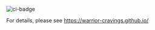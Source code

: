 ![ci-badge](https://github.com/warrior-cravings/warrior-cravings/workflows/warrior-cravings/badge.svg)

For details, please see https://warrior-cravings.github.io/
